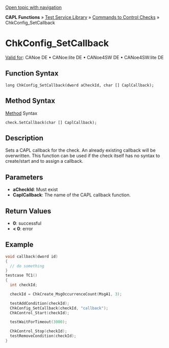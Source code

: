 [Open topic with navigation](../../../../../CANoeDEFamily.htm#Topics/CAPLFunctions/Test/Functions/CAPLfunctionChkConfigSetCallback.md)

**CAPL Functions** » [Test Service Library](../CAPLfunctionsTSLOverview.md) » [Commands to Control Checks](../CAPLfunctionsTSLCheckControlCommands.md) » ChkConfig_SetCallback

# ChkConfig_SetCallback

[Valid for](../../../Shared/FeatureAvailability.md): CANoe DE • CANoe:lite DE • CANoe4SW DE • CANoe4SW:lite DE

## Function Syntax

```
long ChkConfig_SetCallback(dword aCheckId, char [] CaplCallback);
```

## Method Syntax

[Method](../../../Shared/CAPL/General/ClassesAndObjects.md) Syntax

```
check.SetCallback(char [] CaplCallback);
```

## Description

Sets a CAPL callback for the check. An already existing callback will be overwritten. This function can be used if the check itself has no syntax to create/start and to assign a callback.

## Parameters

- **aCheckId**: Must exist
- **CaplCallback**: The name of the CAPL callback function.

## Return Values

- **0**: successful
- **< 0**: error

## Example

```c
void callback(dword id)
{
  // do something
}
testcase TC1()
{
  int checkId;

  checkId = ChkCreate_MsgOccurrenceCount(MsgA1, 3);

  testAddCondition(checkId);
  ChkConfig_SetCallback(checkId, "callback");
  ChkControl_Start(checkId);

  testWaitForTimeout(3000);

  ChkControl_Stop(checkId);
  testRemoveCondition(checkId);
}
```
